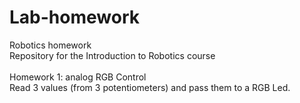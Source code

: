 # Lab-homework
Robotics homework\
Repository for the Introduction to Robotics course\
\
Homework 1: analog RGB Control\
Read 3 values (from 3 potentiometers) and pass them to a RGB Led.

